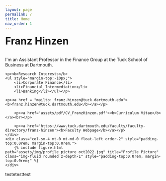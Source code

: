 ```yaml
---
layout: page
permalink: /
title: Home
nav_order: 1
---
```

<div class="container">
<div class="row justify-content-sm-center align-items-start d-flex d-sm-block mt-0 mb-3 gx-6">
    <div class="col-sm-8 mt-0 mt-md-0 float-right order-1">
        <p style="font-size:2.0rem; padding-top:0.0rem; margin-top:0.0rem;"><b>Franz Hinzen</b></p>
        <p>I'm an Assistant Professor in the Finance Group at the Tuck School of Business at Dartmouth.</p>

	<p><b>Research Interests</b>
	<ul style="margin-top:-10px;">
		<li>Corporate Finance</li>
  		<li>Financial Intermediation</li>
  		<li>Banking</li></ul></p>

	<p><a href = "mailto: franz.hinzen@tuck.dartmouth.edu"><b>franz.hinzen@tuck.dartmouth.edu</b></a></p>

        <p><a href='assets/pdf/CV_FranzHinzen.pdf'><b>Curriculum Vitae</b></a><br></p>

        <p><a href='https://www.tuck.dartmouth.edu/faculty/faculty-directory/franz-hinzen'><b>Faculty Webpage</b></a></p>
    </div>
    <div class="col-sm-4 mt-0 mt-md-0 float-left order-2" style="padding-top:0.0rem; margin-top:0.0rem;">
        {% include figure.html path="assets/img/profile_picture_oct2022.jpg" title="Profile Picture" class="img-fluid rounded z-depth-1" style="padding-top:0.0rem; margin-top:0.0rem;" %} 
    </div> 
</div>
<div class="row">
    <div class="col-sm-12 mt-0 mt-md-0 float-left order-last" style="padding-top:0.0rem; margin-top:0.0rem;">
        testetesttest
    </div> 
</div>
</div>